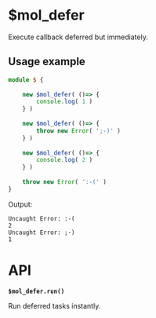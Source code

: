 # $mol_defer

Execute callback deferred but immediately. 

## Usage example

```typescript
module $ {
	
	new $mol_defer( ()=> {
		console.log( 1 )
	} )
	
	new $mol_defer( ()=> {
		throw new Error( ';-)' )
	} )
	
	new $mol_defer( ()=> {
		console.log( 2 )
	} )
	
	throw new Error( ':-(' )
}
```

Output:
```
Uncaught Error: :-(
2
Uncaught Error: ;-)
1
```

# API

**`$mol_defer.run()`**

Run deferred tasks instantly.
